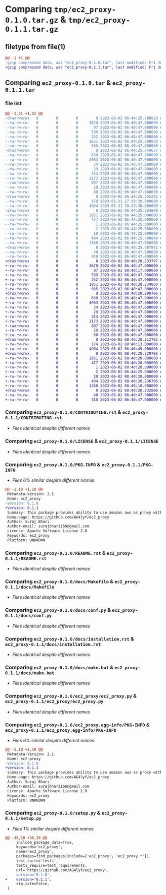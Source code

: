 # Comparing `tmp/ec2_proxy-0.1.0.tar.gz` & `tmp/ec2_proxy-0.1.1.tar.gz`

## filetype from file(1)

```diff
@@ -1 +1 @@
-gzip compressed data, was "ec2_proxy-0.1.0.tar", last modified: Fri Jun  2 06:44:25 2023, max compression
+gzip compressed data, was "ec2_proxy-0.1.1.tar", last modified: Fri Jun  2 08:40:20 2023, max compression
```

## Comparing `ec2_proxy-0.1.0.tar` & `ec2_proxy-0.1.1.tar`

### file list

```diff
@@ -1,31 +1,31 @@
-drwxrwxrwx   0        0        0        0 2023-06-02 06:44:25.788850 ec2_proxy-0.1.0/
--rw-rw-rw-   0        0        0     3670 2023-06-02 06:40:47.000000 ec2_proxy-0.1.0/CONTRIBUTING.rst
--rw-rw-rw-   0        0        0       97 2023-06-02 06:40:47.000000 ec2_proxy-0.1.0/HISTORY.rst
--rw-rw-rw-   0        0        0      599 2023-06-02 06:40:47.000000 ec2_proxy-0.1.0/LICENSE
--rw-rw-rw-   0        0        0      252 2023-06-02 06:40:47.000000 ec2_proxy-0.1.0/MANIFEST.in
--rw-rw-rw-   0        0        0     1851 2023-06-02 06:44:25.788850 ec2_proxy-0.1.0/PKG-INFO
--rw-rw-rw-   0        0        0      965 2023-06-02 06:40:47.000000 ec2_proxy-0.1.0/README.rst
-drwxrwxrwx   0        0        0        0 2023-06-02 06:44:25.744657 ec2_proxy-0.1.0/docs/
--rw-rw-rw-   0        0        0      630 2023-06-02 06:40:47.000000 ec2_proxy-0.1.0/docs/Makefile
--rw-rw-rw-   0        0        0     4963 2023-06-02 06:40:47.000000 ec2_proxy-0.1.0/docs/conf.py
--rw-rw-rw-   0        0        0       34 2023-06-02 06:40:47.000000 ec2_proxy-0.1.0/docs/contributing.rst
--rw-rw-rw-   0        0        0       29 2023-06-02 06:40:47.000000 ec2_proxy-0.1.0/docs/history.rst
--rw-rw-rw-   0        0        0      314 2023-06-02 06:40:47.000000 ec2_proxy-0.1.0/docs/index.rst
--rw-rw-rw-   0        0        0     1173 2023-06-02 06:40:47.000000 ec2_proxy-0.1.0/docs/installation.rst
--rwxrwxrwx   0        0        0      807 2023-06-02 06:40:47.000000 ec2_proxy-0.1.0/docs/make.bat
--rw-rw-rw-   0        0        0       28 2023-06-02 06:40:47.000000 ec2_proxy-0.1.0/docs/readme.rst
--rw-rw-rw-   0        0        0       80 2023-06-02 06:40:47.000000 ec2_proxy-0.1.0/docs/usage.rst
-drwxrwxrwx   0        0        0        0 2023-06-02 06:44:25.755235 ec2_proxy-0.1.0/ec2_proxy/
--rw-rw-rw-   0        0        0      179 2023-05-31 17:33:39.000000 ec2_proxy-0.1.0/ec2_proxy/__init__.py
--rw-rw-rw-   0        0        0     4964 2023-05-31 18:29:38.000000 ec2_proxy-0.1.0/ec2_proxy/ec2_proxy.py
-drwxrwxrwx   0        0        0        0 2023-06-02 06:44:25.784808 ec2_proxy-0.1.0/ec2_proxy.egg-info/
--rw-rw-rw-   0        0        0     1851 2023-06-02 06:44:25.000000 ec2_proxy-0.1.0/ec2_proxy.egg-info/PKG-INFO
--rw-rw-rw-   0        0        0      477 2023-06-02 06:44:25.000000 ec2_proxy-0.1.0/ec2_proxy.egg-info/SOURCES.txt
--rw-rw-rw-   0        0        0        1 2023-06-02 06:44:25.000000 ec2_proxy-0.1.0/ec2_proxy.egg-info/dependency_links.txt
--rw-rw-rw-   0        0        0        2 2023-06-02 06:44:25.000000 ec2_proxy-0.1.0/ec2_proxy.egg-info/not-zip-safe
--rw-rw-rw-   0        0        0       10 2023-06-02 06:44:25.000000 ec2_proxy-0.1.0/ec2_proxy.egg-info/top_level.txt
--rw-rw-rw-   0        0        0      404 2023-06-02 06:44:25.790849 ec2_proxy-0.1.0/setup.cfg
--rw-rw-rw-   0        0        0     1368 2023-06-02 06:40:47.000000 ec2_proxy-0.1.0/setup.py
-drwxrwxrwx   0        0        0        0 2023-06-02 06:44:25.787842 ec2_proxy-0.1.0/tests/
--rw-rw-rw-   0        0        0       40 2023-06-02 06:40:47.000000 ec2_proxy-0.1.0/tests/__init__.py
--rw-rw-rw-   0        0        0      418 2023-06-02 06:40:47.000000 ec2_proxy-0.1.0/tests/test_ec2_proxy.py
+drwxrwxrwx   0        0        0        0 2023-06-02 08:40:20.233797 ec2_proxy-0.1.1/
+-rw-rw-rw-   0        0        0     3670 2023-06-02 06:40:47.000000 ec2_proxy-0.1.1/CONTRIBUTING.rst
+-rw-rw-rw-   0        0        0       97 2023-06-02 08:40:17.000000 ec2_proxy-0.1.1/HISTORY.rst
+-rw-rw-rw-   0        0        0      599 2023-06-02 06:40:47.000000 ec2_proxy-0.1.1/LICENSE
+-rw-rw-rw-   0        0        0      252 2023-06-02 06:40:47.000000 ec2_proxy-0.1.1/MANIFEST.in
+-rw-rw-rw-   0        0        0     1851 2023-06-02 08:40:20.234803 ec2_proxy-0.1.1/PKG-INFO
+-rw-rw-rw-   0        0        0      965 2023-06-02 06:40:47.000000 ec2_proxy-0.1.1/README.rst
+drwxrwxrwx   0        0        0        0 2023-06-02 08:40:20.208786 ec2_proxy-0.1.1/docs/
+-rw-rw-rw-   0        0        0      630 2023-06-02 06:40:47.000000 ec2_proxy-0.1.1/docs/Makefile
+-rw-rw-rw-   0        0        0     4963 2023-06-02 06:40:47.000000 ec2_proxy-0.1.1/docs/conf.py
+-rw-rw-rw-   0        0        0       34 2023-06-02 06:40:47.000000 ec2_proxy-0.1.1/docs/contributing.rst
+-rw-rw-rw-   0        0        0       29 2023-06-02 06:40:47.000000 ec2_proxy-0.1.1/docs/history.rst
+-rw-rw-rw-   0        0        0      314 2023-06-02 06:40:47.000000 ec2_proxy-0.1.1/docs/index.rst
+-rw-rw-rw-   0        0        0     1173 2023-06-02 06:40:47.000000 ec2_proxy-0.1.1/docs/installation.rst
+-rwxrwxrwx   0        0        0      807 2023-06-02 06:40:47.000000 ec2_proxy-0.1.1/docs/make.bat
+-rw-rw-rw-   0        0        0       28 2023-06-02 06:40:47.000000 ec2_proxy-0.1.1/docs/readme.rst
+-rw-rw-rw-   0        0        0       80 2023-06-02 06:40:47.000000 ec2_proxy-0.1.1/docs/usage.rst
+drwxrwxrwx   0        0        0        0 2023-06-02 08:40:20.212792 ec2_proxy-0.1.1/ec2_proxy/
+-rw-rw-rw-   0        0        0      174 2023-06-02 08:40:13.000000 ec2_proxy-0.1.1/ec2_proxy/__init__.py
+-rw-rw-rw-   0        0        0     4964 2023-06-02 06:46:49.000000 ec2_proxy-0.1.1/ec2_proxy/ec2_proxy.py
+drwxrwxrwx   0        0        0        0 2023-06-02 08:40:20.229786 ec2_proxy-0.1.1/ec2_proxy.egg-info/
+-rw-rw-rw-   0        0        0     1851 2023-06-02 08:40:20.000000 ec2_proxy-0.1.1/ec2_proxy.egg-info/PKG-INFO
+-rw-rw-rw-   0        0        0      477 2023-06-02 08:40:20.000000 ec2_proxy-0.1.1/ec2_proxy.egg-info/SOURCES.txt
+-rw-rw-rw-   0        0        0        1 2023-06-02 08:40:20.000000 ec2_proxy-0.1.1/ec2_proxy.egg-info/dependency_links.txt
+-rw-rw-rw-   0        0        0        2 2023-06-02 06:44:25.000000 ec2_proxy-0.1.1/ec2_proxy.egg-info/not-zip-safe
+-rw-rw-rw-   0        0        0       10 2023-06-02 08:40:20.000000 ec2_proxy-0.1.1/ec2_proxy.egg-info/top_level.txt
+-rw-rw-rw-   0        0        0      404 2023-06-02 08:40:20.236796 ec2_proxy-0.1.1/setup.cfg
+-rw-rw-rw-   0        0        0     1368 2023-06-02 08:40:10.000000 ec2_proxy-0.1.1/setup.py
+drwxrwxrwx   0        0        0        0 2023-06-02 08:40:20.232800 ec2_proxy-0.1.1/tests/
+-rw-rw-rw-   0        0        0       40 2023-06-02 06:40:47.000000 ec2_proxy-0.1.1/tests/__init__.py
+-rw-rw-rw-   0        0        0      418 2023-06-02 06:40:47.000000 ec2_proxy-0.1.1/tests/test_ec2_proxy.py
```

### Comparing `ec2_proxy-0.1.0/CONTRIBUTING.rst` & `ec2_proxy-0.1.1/CONTRIBUTING.rst`

 * *Files identical despite different names*

### Comparing `ec2_proxy-0.1.0/LICENSE` & `ec2_proxy-0.1.1/LICENSE`

 * *Files identical despite different names*

### Comparing `ec2_proxy-0.1.0/PKG-INFO` & `ec2_proxy-0.1.1/PKG-INFO`

 * *Files 6% similar despite different names*

```diff
@@ -1,10 +1,10 @@
 Metadata-Version: 2.1
 Name: ec2_proxy
-Version: 0.1.0
+Version: 0.1.1
 Summary: This package provides ability to use amazon aws as proxy with everchanging IP.
 Home-page: https://github.com/AG4lyf/ec2_proxy
 Author: Suraj Bhari
 Author-email: surajbhari159@gmail.com
 License: Apache Software License 2.0
 Keywords: ec2_proxy
 Platform: UNKNOWN
```

### Comparing `ec2_proxy-0.1.0/README.rst` & `ec2_proxy-0.1.1/README.rst`

 * *Files identical despite different names*

### Comparing `ec2_proxy-0.1.0/docs/Makefile` & `ec2_proxy-0.1.1/docs/Makefile`

 * *Files identical despite different names*

### Comparing `ec2_proxy-0.1.0/docs/conf.py` & `ec2_proxy-0.1.1/docs/conf.py`

 * *Files identical despite different names*

### Comparing `ec2_proxy-0.1.0/docs/installation.rst` & `ec2_proxy-0.1.1/docs/installation.rst`

 * *Files identical despite different names*

### Comparing `ec2_proxy-0.1.0/docs/make.bat` & `ec2_proxy-0.1.1/docs/make.bat`

 * *Files identical despite different names*

### Comparing `ec2_proxy-0.1.0/ec2_proxy/ec2_proxy.py` & `ec2_proxy-0.1.1/ec2_proxy/ec2_proxy.py`

 * *Files identical despite different names*

### Comparing `ec2_proxy-0.1.0/ec2_proxy.egg-info/PKG-INFO` & `ec2_proxy-0.1.1/ec2_proxy.egg-info/PKG-INFO`

 * *Files 6% similar despite different names*

```diff
@@ -1,10 +1,10 @@
 Metadata-Version: 2.1
 Name: ec2-proxy
-Version: 0.1.0
+Version: 0.1.1
 Summary: This package provides ability to use amazon aws as proxy with everchanging IP.
 Home-page: https://github.com/AG4lyf/ec2_proxy
 Author: Suraj Bhari
 Author-email: surajbhari159@gmail.com
 License: Apache Software License 2.0
 Keywords: ec2_proxy
 Platform: UNKNOWN
```

### Comparing `ec2_proxy-0.1.0/setup.py` & `ec2_proxy-0.1.1/setup.py`

 * *Files 1% similar despite different names*

```diff
@@ -35,10 +35,10 @@
     include_package_data=True,
     keywords='ec2_proxy',
     name='ec2_proxy',
     packages=find_packages(include=['ec2_proxy', 'ec2_proxy.*']),
     test_suite='tests',
     tests_require=test_requirements,
     url='https://github.com/AG4lyf/ec2_proxy',
-    version='0.1.0',
+    version='0.1.1',
     zip_safe=False,
 )
```

